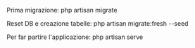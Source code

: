 Prima migrazione:
php artisan migrate

Reset DB e creazione tabelle: 
php artisan migrate:fresh --seed

Per far partire l'applicazione:
php artisan serve

